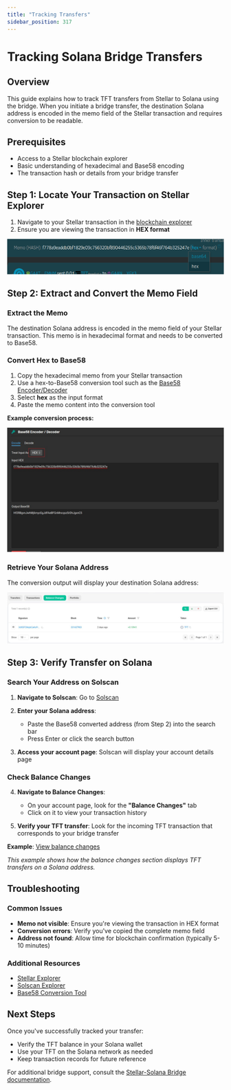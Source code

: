 ```yaml
---
title: "Tracking Transfers"
sidebar_position: 317
---
```


# Tracking Solana Bridge Transfers

## Overview

This guide explains how to track TFT transfers from Stellar to Solana using the bridge. When you initiate a bridge transfer, the destination Solana address is encoded in the memo field of the Stellar transaction and requires conversion to be readable.

## Prerequisites

- Access to a Stellar blockchain explorer
- Basic understanding of hexadecimal and Base58 encoding
- The transaction hash or details from your bridge transfer

## Step 1: Locate Your Transaction on Stellar Explorer

1. Navigate to your Stellar transaction in the [blockchain explorer](https://stellar.expert/)
2. Ensure you are viewing the transaction in **HEX format**

![Stellar Explorer HEX Format](./img/bridge1.png)

## Step 2: Extract and Convert the Memo Field

### Extract the Memo

The destination Solana address is encoded in the memo field of your Stellar transaction. This memo is in hexadecimal format and needs to be converted to Base58.

### Convert Hex to Base58

1. Copy the hexadecimal memo from your Stellar transaction
2. Use a hex-to-Base58 conversion tool such as the [Base58 Encoder/Decoder](https://appdevtools.com/base58-encoder-decoder)
3. Select **hex** as the input format
4. Paste the memo content into the conversion tool

**Example conversion process:**

![Hex to Base58 Conversion](./img/bridge2.png)

### Retrieve Your Solana Address

The conversion output will display your destination Solana address:

![Converted Solana Address](./img/bridge3.png)

## Step 3: Verify Transfer on Solana

### Search Your Address on Solscan

1. **Navigate to Solscan**: Go to [Solscan](https://solscan.io/)

2. **Enter your Solana address**: 
   - Paste the Base58 converted address (from Step 2) into the search bar
   - Press Enter or click the search button

3. **Access your account page**: Solscan will display your account details page

### Check Balance Changes

4. **Navigate to Balance Changes**:
   - On your account page, look for the **"Balance Changes"** tab
   - Click on it to view your transaction history

5. **Verify your TFT transfer**: Look for the incoming TFT transaction that corresponds to your bridge transfer

**Example**: [View balance changes](https://solscan.io/account/Hf2RBgvnJwhMj6mycEgJdFAeBFGnMncqszSrDhJgxnC5#balanceChanges)

*This example shows how the balance changes section displays TFT transfers on a Solana address.*

## Troubleshooting

### Common Issues

- **Memo not visible**: Ensure you're viewing the transaction in HEX format
- **Conversion errors**: Verify you've copied the complete memo field
- **Address not found**: Allow time for blockchain confirmation (typically 5-10 minutes)

### Additional Resources

- [Stellar Explorer](https://stellar.expert/)
- [Solscan Explorer](https://solscan.io/)
- [Base58 Conversion Tool](https://appdevtools.com/base58-encoder-decoder)

## Next Steps

Once you've successfully tracked your transfer:

- Verify the TFT balance in your Solana wallet
- Use your TFT on the Solana network as needed
- Keep transaction records for future reference

For additional bridge support, consult the [Stellar-Solana Bridge documentation](./stellar_solana_bridge.md).
